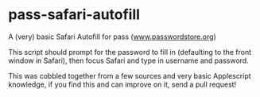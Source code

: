 # pass-safari-autofill
A (very) basic Safari Autofill for pass (www.passwordstore.org)

This script should prompt for the password to fill in (defaulting to the front window in Safari), then focus Safari and type in username and password.

This was cobbled together from a few sources and very basic Applescript knowledge, if you find this and can improve on it, send a pull request!
